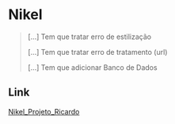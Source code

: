 # Nikel

> [...] Tem que tratar erro de estilização
>
> [...] Tem que tratar erro de tratamento (url)
>
> [...] Tem que adicionar Banco de Dados

## Link
[Nikel_Projeto_Ricardo](https://suellenmiranda.github.io/Ricardo_Nikel/)

